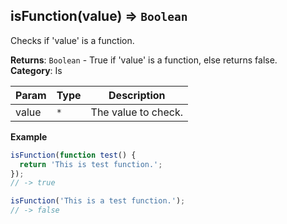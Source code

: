 <a name="isFunction"></a>

## isFunction(value) ⇒ <code>Boolean</code>
Checks if 'value' is a function.

**Returns**: <code>Boolean</code> - True if 'value' is a function, else returns false.  
**Category**: Is  

| Param | Type | Description |
| --- | --- | --- |
| value | <code>\*</code> | The value to check. |

**Example**  
```js
isFunction(function test() {
  return 'This is test function.';
});
// -> true

isFunction('This is a test function.');
// -> false
```
